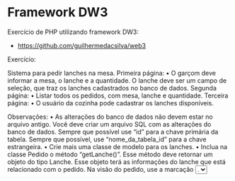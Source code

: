# Framework DW3

Exercício de PHP utilizando framework DW3:

- https://github.com/guilhermedacsilva/web3

Exercício:

Sistema para pedir lanches na mesa.
Primeira página:
• O garçom deve informar a mesa, o lanche e a quantidade. O lanche deve ser um campo de seleção, que traz os lanches cadastrados no banco de dados.
Segunda página:
• Listar todos os pedidos, com mesa, lanche e quantidade.
Terceira página:
• O usuário da cozinha pode cadastrar os lanches disponíveis.

Observações:
• As alterações do banco de dados não devem estar no arquivo antigo. Você deve criar um arquivo SQL com as alterações do banco de dados. Sempre que possível use “id” para a chave primária da tabela. Sempre que possível, use “nome_da_tabela_id” para a chave
estrangeira.
• Crie mais uma classe de modelo para os lanches.
• Inclua na classe Pedido o método “getLanche()”. Esse método deve retornar um objeto do tipo Lanche. Esse objeto terá as informações do lanche que está relacionado com o pedido. Na visão do pedido, use a marcação <select> para criar a caixa de seleção do lanche. Exiba para o usuário os nomes dos lanches, porém envie para o servidor o id do lanche. Use o atributo “value” da marcação <option>.
